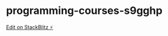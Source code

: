 # programming-courses-s9gghp

[Edit on StackBlitz ⚡️](https://stackblitz.com/edit/programming-courses-s9gghp)